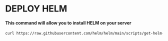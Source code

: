 # DEPLOY HELM

#### This command will allow you to install HELM on your server

```sh 
curl https://raw.githubusercontent.com/helm/helm/main/scripts/get-helm-3 | bash
```